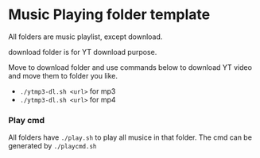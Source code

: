 # Music Playing folder template

All folders are music playlist, except download.

download folder is for YT download purpose.

Move to download folder and use commands below to download YT video and move them to folder you like.

- `./ytmp3-dl.sh <url>` for mp3
- `./ytmp3-dl.sh <url>` for mp4

### Play cmd

All folders have `./play.sh` to play all musice in that folder. The cmd can be generated by `./playcmd.sh`
